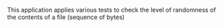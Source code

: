 This application applies various tests to check the level of randomness of the contents of a file (sequence of bytes)

